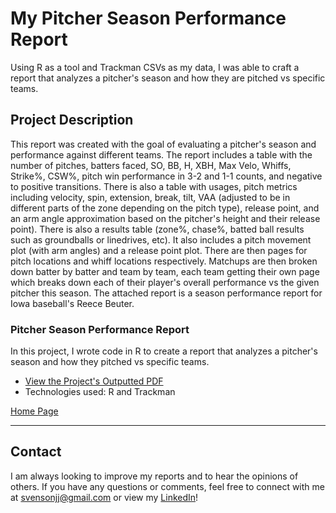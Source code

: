 # My Pitcher Season Performance Report

Using R as a tool and Trackman CSVs as my data, I was able to craft a report that analyzes a pitcher's season and how they are pitched vs specific teams.

## Project Description

This report was created with the goal of evaluating a pitcher's season and performance against different teams. The report includes a table with the number of pitches, batters faced, SO, BB, H, XBH, Max Velo, Whiffs, Strike%, CSW%, pitch win performance in 3-2 and 1-1 counts, and negative to positive transitions. There is also a table with usages, pitch metrics including velocity, spin, extension, break, tilt, VAA (adjusted to be in different parts of the zone depending on the pitch type), release point, and an arm angle approximation based on the pitcher's height and their release point). There is also a results table (zone%, chase%, batted ball results such as groundballs or linedrives, etc). It also includes a pitch movement plot (with arm angles) and a release point plot. There are then pages for pitch locations and whiff locations respectively. Matchups are then broken down batter by batter and team by team, each team getting their own page which breaks down each of their player's overall performance vs the given pitcher this season. The attached report is a season performance report for Iowa baseball's Reece Beuter.

### Pitcher Season Performance Report
In this project, I wrote code in R to create a report that analyzes a pitcher's season and how they pitched vs specific teams.

- [View the Project's Outputted PDF](https://github.com/jjsvenson/jj-svenson-baseball-analytics/blob/b93110708066af5d232d303e20f82fc33deb906e/Reece%20Beuter%20Season%20Performance%20Report.pdf)
- Technologies used: R and Trackman

[Home Page](index.md)

---

## Contact

I am always looking to improve my reports and to hear the opinions of others. If you have any questions or comments, feel free to connect with me at [svensonjj@gmail.com](mailto:svensonjj@gmail.com) or view my [LinkedIn](https://www.linkedin.com/in/john-jj-svenson/)!
